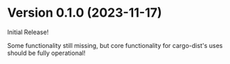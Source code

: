 

# Version 0.1.0 (2023-11-17)

Initial Release!

Some functionality still missing, but core functionality for cargo-dist's uses should be fully operational!
